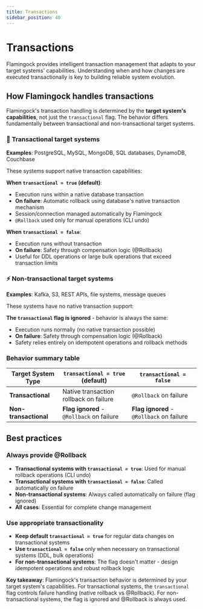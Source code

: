 ```yaml
---
title: Transactions
sidebar_position: 40
---
```


# Transactions

Flamingock provides intelligent transaction management that adapts to your target systems' capabilities. Understanding when and how changes are executed transactionally is key to building reliable system evolution.

## How Flamingock handles transactions

Flamingock's transaction handling is determined by the **target system's capabilities**, not just the `transactional` flag. The behavior differs fundamentally between transactional and non-transactional target systems.

### 🔄 Transactional target systems
**Examples**: PostgreSQL, MySQL, MongoDB, SQL databases, DynamoDB, Couchbase

These systems support native transaction capabilities:

**When `transactional = true` (default)**:
- Execution runs within a native database transaction
- **On failure**: Automatic rollback using database's native transaction mechanism
- Session/connection managed automatically by Flamingock
- `@Rollback` used only for manual operations (CLI undo)

**When `transactional = false`**:
- Execution runs without transaction
- **On failure**: Safety through compensation logic (@Rollback)
- Useful for DDL operations or large bulk operations that exceed transaction limits

### ⚡ Non-transactional target systems
**Examples**: Kafka, S3, REST APIs, file systems, message queues

These systems have no native transaction support:

**The `transactional` flag is ignored** - behavior is always the same:
- Execution runs normally (no native transaction possible)
- **On failure**: Safety through compensation logic (@Rollback)
- Safety relies entirely on idempotent operations and rollback methods

### Behavior summary table

| Target System Type | `transactional = true` (default) | `transactional = false` |
|---------------------|-----------------------------------|-------------------------|
| **Transactional** | Native transaction rollback on failure | `@Rollback` on failure |
| **Non-transactional** | **Flag ignored** - `@Rollback` on failure | **Flag ignored** - `@Rollback` on failure |

## Best practices

### Always provide @Rollback
- **Transactional systems with `transactional = true`**: Used for manual rollback operations (CLI undo)
- **Transactional systems with `transactional = false`**: Called automatically on failure
- **Non-transactional systems**: Always called automatically on failure (flag ignored)
- **All cases**: Essential for complete change management

### Use appropriate transactionality
- **Keep default `transactional = true`** for regular data changes on transactional systems
- **Use `transactional = false`** only when necessary on transactional systems (DDL, bulk operations)
- **For non-transactional systems**: The flag doesn't matter - design idempotent operations and robust rollback logic

**Key takeaway**: Flamingock's transaction behavior is determined by your target system's capabilities. For transactional systems, the `transactional` flag controls failure handling (native rollback vs @Rollback). For non-transactional systems, the flag is ignored and @Rollback is always used.